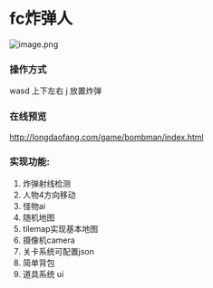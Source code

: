 # fc炸弹人
![image.png](https://upload-images.jianshu.io/upload_images/326507-607103842e7ea359.png?imageMogr2/auto-orient/strip%7CimageView2/2/w/600)

### 操作方式 
wasd 上下左右  j 放置炸弹

### 在线预览
http://longdaofang.com/game/bombman/index.html


### 实现功能:
1.  炸弹射线检测
2.  人物4方向移动
3.  怪物ai
4.  随机地图
5.  tilemap实现基本地图
6.  摄像机camera
7.  关卡系统可配置json
8.  简单背包
9.  道具系统 ui

